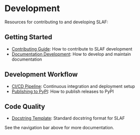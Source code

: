# Development

Resources for contributing to and developing SLAF:

## Getting Started

- [Contributing Guide](contributing.md): How to contribute to SLAF development
- [Documentation Development](documentation.md): How to develop and maintain documentation

## Development Workflow

- [CI/CD Pipeline](ci-cd.md): Continuous integration and deployment setup
- [Publishing to PyPI](publishing.md): How to publish releases to PyPI

## Code Quality

- [Docstring Template](docstring_template.md): Standard docstring format for SLAF

See the navigation bar above for more documentation.
